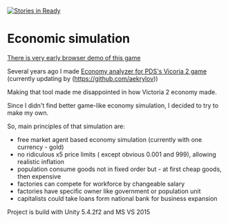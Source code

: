 [![Stories in Ready](https://badge.waffle.io/Nashet/EconomicSimulation.png?label=ready&title=Ready)](https://waffle.io/Nashet/EconomicSimulation)
# Economic simulation

[There is very early browser demo of this game](http://nashet.github.io/EconomicSimulation/WEBGL/index.html)

Several years ago I made [Economy analyzer for PDS's Vicoria 2 game](https://github.com/aekrylov/vic2_economy_analyzer) (currently updating by (https://github.com/aekrylov))

Making that tool made me disappointed in how Victoria 2 economy made.

Since I didn't find better game-like economy simulation,  I decided to try to make my own.

So, main principles of that simulation are:
* free market agent based economy simulation (currently with one currency - gold)
* no ridiculous x5 price limits ( except obvious 0.001 and 999), allowing realistic inflation
* population consume goods not in fixed order but - at first cheap goods, then expensive
* factories can compete for workforce by changeable salary
* factories have specific owner like government or population unit
* capitalists could take loans form national bank for business expansion 

Project is build with Unity 5.4.2f2 and MS VS 2015

